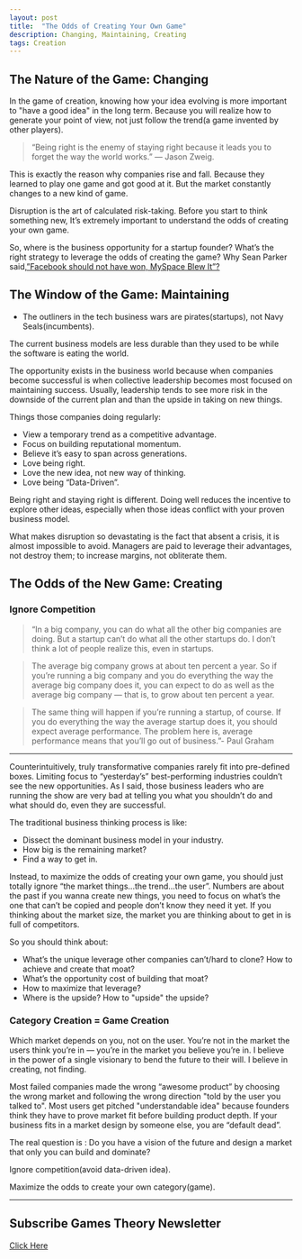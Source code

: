 ```yaml
---
layout: post
title:  "The Odds of Creating Your Own Game"
description: Changing, Maintaining, Creating
tags: Creation
---
```


## The Nature of the Game: Changing

In the game of creation, knowing how your idea evolving is more important to "have a good idea" in the long term. Because you will realize how to generate your point of view, not just follow the trend(a game invented by other players).

> “Being right is the enemy of staying right because it leads you to forget the way the world works.” — Jason Zweig.

This is exactly the reason why companies rise and fall. Because they learned to play one game and got good at it. But the market constantly changes to a new kind of game.

Disruption is the art of calculated risk-taking. Before you start to think something new, It’s extremely important to understand the odds of creating your own game.

So, where is the business opportunity for a startup founder? What’s the right strategy to leverage the odds of creating the game? Why Sean Parker said,[”Facebook should not have won, MySpace Blew It”?](https://www.youtube.com/watch?v=zVIhUVid4fA)

## The Window of the Game: Maintaining

- The outliners in the tech business wars are pirates(startups), not Navy Seals(incumbents).

The current business models are less durable than they used to be while the software is eating the world.

The opportunity exists in the business world because when companies become successful is when collective leadership becomes most focused on maintaining success. Usually, leadership tends to see more risk in the downside of the current plan and than the upside in taking on new things.

Things those companies doing regularly:

- View a temporary trend as a competitive advantage.
- Focus on building reputational momentum.
- Believe it’s easy to span across generations.
- Love being right.
- Love the new idea, not new way of thinking.
- Love being “Data-Driven”.


Being right and staying right is different. Doing well reduces the incentive to explore other ideas, especially when those ideas conflict with your proven business model.

What makes disruption so devastating is the fact that absent a crisis, it is almost impossible to avoid. Managers are paid to leverage their advantages, not destroy them; to increase margins, not obliterate them.


## The Odds of the New Game: Creating

### Ignore Competition


> “In a big company, you can do what all the other big companies are doing. But a startup can’t do what all the other startups do. I don’t think a lot of people realize this, even in startups.

> The average big company grows at about ten percent a year. So if you’re running a big company and you do everything the way the average big company does it, you can expect to do as well as the average big company — that is, to grow about ten percent a year.

> The same thing will happen if you’re running a startup, of course. If you do everything the way the average startup does it, you should expect average performance. The problem here is, average performance means that you’ll go out of business.”- Paul Graham

---

Counterintuitively, truly transformative companies rarely fit into pre-defined boxes. Limiting focus to “yesterday’s” best-performing industries couldn’t see the new opportunities. As I said, those business leaders who are running the show are very bad at telling you what you shouldn’t do and what should do, even they are successful.

The traditional business thinking process is like:

- Dissect the dominant business model in your industry.
- How big is the remaining market?
- Find a way to get in.


Instead, to maximize the odds of creating your own game, you should just totally ignore “the market things...the trend...the user”. Numbers are about the past if you wanna create new things, you need to focus on what’s the one that can’t be copied and people don’t know they need it yet. If you thinking about the market size, the market you are thinking about to get in is full of competitors.

So you should think about:

- What’s the unique leverage other companies can’t/hard to clone? How to achieve and create that moat?
- What’s the opportunity cost of building that moat?
- How to maximize that leverage?
- Where is the upside? How to "upside" the upside?


### Category Creation = Game Creation

Which market depends on you, not on the user. You’re not in the market the users think you’re in — you’re in the market you believe you’re in. I believe in the power of a single visionary to bend the future to their will. I believe in creating, not finding.

Most failed companies made the wrong “awesome product” by choosing the wrong market and following the wrong direction "told by the user you talked to". Most users get pitched "understandable idea" because founders think they have to prove market fit before building product depth. If your business fits in a market design by someone else, you are “default dead”. 

The real question is : Do you have a vision of the future and design a market that only you can build and dominate?

Ignore competition(avoid data-driven idea). 

Maximize the odds to create your own category(game).

---

## Subscribe Games Theory Newsletter

[Click Here](https://gamestheory.substack.com/subscribe?utm_source=menu)